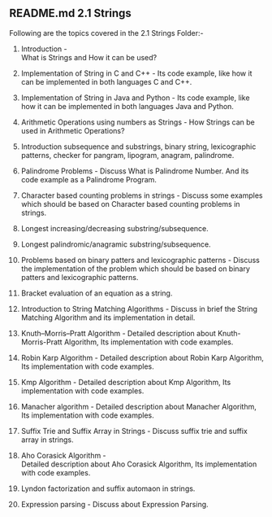 ## README.md 2.1 Strings

Following are the topics covered in the 2.1 Strings Folder:-

1. Introduction -             
          What is Strings and How it can be used?
          
2. Implementation of String in C and C++ -
          Its code example, like how it can be implemented in both languages C and C++.
          
3. Implementation of String in Java and Python -
          Its code example, like how it can be implemented in both languages Java and Python.
          
4. Arithmetic Operations using numbers as Strings -
          How Strings can be used in Arithmetic Operations?
          
5. Introduction subsequence and substrings, binary string, lexicographic patterns, checker for pangram, lipogram, anagram, palindrome.

6. Palindrome Problems -
           Discuss What is Palindrome Number. And its code example as a Palindrome Program.
           
7. Character based counting problems in strings -
           Discuss some examples which should be based on Character based counting problems in strings.

8. Longest increasing/decreasing substring/subsequence.

9. Longest palindromic/anagramic substring/subsequence.

10. Problems based on binary patters and lexicographic patterns -
           Discuss the implementation of the problem which should be based on binary patters and lexicographic patterns.
           
11. Bracket evaluation of an equation as a string.

12. Introduction to String Matching Algorithms -
           Discuss in brief the String Matching Algorithm and its implementation in detail. 
           
13. Knuth–Morris–Pratt Algorithm -
           Detailed description about Knuth-Morris-Pratt Algorithm, Its implementation with code examples.
           
14. Robin Karp Algorithm - 
           Detailed description about Robin Karp Algorithm, Its implementation with code examples.
           
15. Kmp Algorithm - 
           Detailed description about Kmp Algorithm, Its implementation with code examples.
           
16. Manacher algorithm -
           Detailed description about Manacher Algorithm, Its implementation with code examples.
           
17. Suffix Trie and Suffix Array in Strings -
           Discuss suffix trie and suffix array in strings.

18. Aho Corasick Algorithm -  
           Detailed description about Aho Corasick Algorithm, Its implementation with code examples.
           
19. Lyndon factorization and suffix automaon in strings.

20. Expression parsing -
            Discuss about Expression Parsing.
